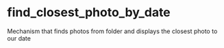 # find_closest_photo_by_date
Mechanism that finds photos from folder and displays the closest photo to our date

